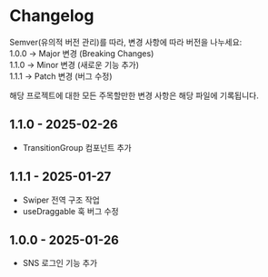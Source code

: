 # Changelog

Semver(유의적 버전 관리)를 따라, 변경 사항에 따라 버전을 나누세요:\
1.0.0 → Major 변경 (Breaking Changes)\
1.1.0 → Minor 변경 (새로운 기능 추가)\
1.1.1 → Patch 변경 (버그 수정)

해당 프로젝트에 대한 모든 주목할만한 변경 사항은 해당 파일에 기록됩니다.

## 1.1.0 - 2025-02-26

- TransitionGroup 컴포넌트 추가

## 1.1.1 - 2025-01-27

- Swiper 전역 구조 작업
- useDraggable 훅 버그 수정

## 1.0.0 - 2025-01-26

- SNS 로그인 기능 추가
